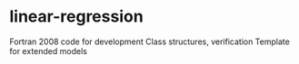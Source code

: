 # linear-regression
Fortran 2008 code for development
Class structures, verification
Template for extended models
